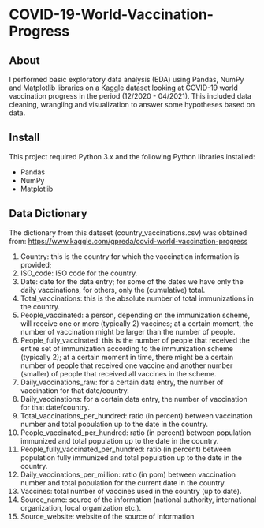 # COVID-19-World-Vaccination-Progress

## About

I performed basic exploratory data analysis (EDA) using Pandas, NumPy and Matplotlib libraries on a Kaggle dataset looking at COVID-19 world vaccination progress in the period (12/2020 - 04/2021). This included data cleaning, wrangling and visualization to answer some hypotheses based on data.

##  Install

This project required Python 3.x and the following Python libraries installed:

- Pandas
- NumPy
- Matplotlib

##  Data Dictionary 

The dictionary from this dataset (country_vaccinations.csv) was obtained from:
https://www.kaggle.com/gpreda/covid-world-vaccination-progress

1. Country: this is the country for which the vaccination information is provided;
2. ISO_code: ISO code for the country.
3. Date: date for the data entry; for some of the dates we have only the daily vaccinations, for others, only the (cumulative) total.
4. Total_vaccinations: this is the absolute number of total immunizations in the country.
5. People_vaccinated: a person, depending on the immunization scheme, will receive one or more (typically 2) vaccines; at a certain moment, the number of vaccination might be larger than the number of people.
6. People_fully_vaccinated: this is the number of people that received the entire set of immunization according to the immunization scheme (typically 2); at a certain moment in time, there might be a certain number of people that received one vaccine and another number (smaller) of people that received all vaccines in the scheme.
7. Daily_vaccinations_raw: for a certain data entry, the number of vaccination for that date/country.
8. Daily_vaccinations: for a certain data entry, the number of vaccination for that date/country.
9. Total_vaccinations_per_hundred: ratio (in percent) between vaccination number and total population up to the date in the country.
10. People_vaccinated_per_hundred: ratio (in percent) between population immunized and total population up to the date in the country.
11. People_fully_vaccinated_per_hundred: ratio (in percent) between population fully immunized and total population up to the date in the country.
12. Daily_vaccinations_per_million: ratio (in ppm) between vaccination number and total population for the current date in the country.
13. Vaccines: total number of vaccines used in the country (up to date).
14. Source_name: source of the information (national authority, international organization, local organization etc.).
15. Source_website: website of the source of information
